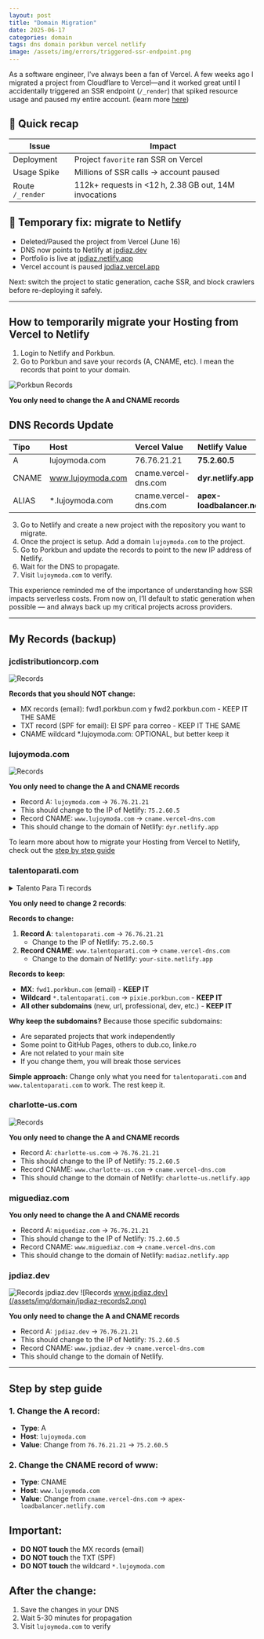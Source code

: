 ```yaml
---
layout: post
title: "Domain Migration"
date: 2025-06-17
categories: domain
tags: dns domain porkbun vercel netlify
image: /assets/img/errors/triggered-ssr-endpoint.png
---
```


As a software engineer, I've always been a fan of Vercel. A few weeks ago I migrated a project from Cloudflare to Vercel—and it worked great until I accidentally triggered an SSR endpoint (`/_render`) that spiked resource usage and paused my entire account. (learn more [here](https://github.com/JuanPabloDiaz/favorite/issues/16))

## 🚨 Quick recap

| Issue             | Impact                                                  |
|------------------|---------------------------------------------------------|
| Deployment       | Project `favorite` ran SSR on Vercel                   |
| Usage Spike      | Millions of SSR calls → account paused                 |
| Route `/_render` | 112k+ requests in <12 h, 2.38 GB out, 14M invocations    |

## 🔧 Temporary fix: migrate to Netlify

- Deleted/Paused the project from Vercel (June 16)
- DNS now points to Netlify at [jpdiaz.dev](https://jpdiaz.dev)
- Portfolio is live at [jpdiaz.netlify.app](https://jpdiaz.netlify.app)
- Vercel account is paused [jpdiaz.vercel.app](https://jpdiaz.vercel.app)

Next: switch the project to static generation, cache SSR, and block crawlers before re-deploying it safely.

---

## How to temporarily migrate your Hosting from Vercel to Netlify

1. Login to Netlify and Porkbun.
2. Go to Porkbun and save your records (A, CNAME, etc). I mean the records that point to your domain.

![Porkbun Records](/assets/img/domain/lujoymoda-records.png)

**You only need to change the A and CNAME records**

## DNS Records Update

| Tipo  | Host              | Vercel Value           | Netlify Value                 |
| :---- | :---------------- | :--------------------- | :-------------------------- |
| A     | lujoymoda.com     | 76.76.21.21            | **75.2.60.5** |
| CNAME | www.lujoymoda.com | cname.vercel-dns.com   | **dyr.netlify.app** |
| ALIAS | *.lujoymoda.com | cname.vercel-dns.com   | **apex-loadbalancer.netlify.com** |



3. Go to Netlify and create a new project with the repository you want to migrate.
4. Once the project is setup. Add a domain `lujoymoda.com` to the project.
5. Go to Porkbun and update the records to point to the new IP address of Netlify.
6. Wait for the DNS to propagate.
7. Visit `lujoymoda.com` to verify.

This experience reminded me of the importance of understanding how SSR impacts serverless costs. From now on, I’ll default to static generation when possible — and always back up my critical projects across providers.

----

## My Records (backup)

### jcdistributioncorp.com
![Records](/assets/img/domain/jcdistributioncorp-records.png)

**Records that you should NOT change:**
- MX records (email): fwd1.porkbun.com y fwd2.porkbun.com - KEEP IT THE SAME
- TXT record (SPF for email): El SPF para correo - KEEP IT THE SAME
- CNAME wildcard *.lujoymoda.com: OPTIONAL, but better keep it

### lujoymoda.com
![Records](/assets/img/domain/lujoymoda-records.png)

**You only need to change the A and CNAME records**
- Record A: `lujoymoda.com` → `76.76.21.21`
- This should change to the IP of Netlify: `75.2.60.5`
- Record CNAME: `www.lujoymoda.com` → `cname.vercel-dns.com`
- This should change to the domain of Netlify: `dyr.netlify.app`

To learn more about how to migrate your Hosting from Vercel to Netlify, check out the [step by step guide](#step-by-step-guide)

### talentoparati.com

<details>
<summary>
Talento Para Ti records
</summary>
<br>

<table>
  <thead>
    <tr>
      <th>Type</th>
      <th>Host</th>
      <th>Answer</th>
      <th>TTL</th>
    </tr>
  </thead>
  <tbody>
    <tr>
      <td>A</td>
      <td>talentoparati.com</td>
      <td>76.76.21.21</td>
      <td>600</td>
    </tr>
    <tr>
      <td colspan="5">Notes: REPLACE THIS RECORD</td>
    </tr>
    <tr>
      <td>CNAME</td>
      <td>www.talentoparati.com</td>
      <td>cname.vercel-dns.com</td>
      <td>600</td>
    </tr>
    <tr>
      <td colspan="5">Notes: REPLACE THIS RECORD</td>
    </tr>
    <tr>
      <td>CNAME</td>
      <td>new.talentoparati.com</td>
      <td>cname.vercel-dns.com</td>
      <td>600</td>
    </tr>
    <tr>
      <td colspan="5">Notes: github.com/JuanPabloDiaz/new-site-astro-talentoparati</td>
    </tr>
    <tr>
      <td>CNAME</td>
      <td>url.talentoparati.com</td>
      <td>cname.dub.co</td>
      <td>600</td>
    </tr>
    <tr>
      <td colspan="5">Notes: acortador de links con app.dub.co</td>
    </tr>
    <tr>
      <td>CNAME</td>
      <td>www.links.talentoparati.com</td>
      <td>cname.vercel-dns.com</td>
      <td>600</td>
    </tr>
    <tr>
      <td colspan="5">Notes: linke.ro/talentoparati</td>
    </tr>
    <tr>
      <td>CNAME</td>
      <td>*.talentoparati.com</td>
      <td>pixie.porkbun.com</td>
      <td>600</td>
    </tr>
    <tr>
      <td colspan="5">Notes: </td>
    </tr>
    <tr>
      <td>CNAME</td>
      <td>professional.talentoparati.com</td>
      <td>cname.vercel-dns.com</td>
      <td>600</td>
    </tr>
    <tr>
      <td colspan="5">Notes: github.com/JuanPabloDiaz/professional</td>
    </tr>
    <tr>
      <td>CNAME</td>
      <td>profesional.talentoparati.com</td>
      <td>cname.vercel-dns.com</td>
      <td>600</td>
    </tr>
  </tbody>
</table>

</details>

**You only need to change 2 records**:

**Records to change:**
1. **Record A**: `talentoparati.com` → `76.76.21.21`
   - Change to the IP of Netlify: `75.2.60.5`
2. **Record CNAME**: `www.talentoparati.com` → `cname.vercel-dns.com`
   - Change to the domain of Netlify: `your-site.netlify.app`

**Records to keep:**
- **MX**: `fwd1.porkbun.com` (email) - **KEEP IT**
- **Wildcard** `*.talentoparati.com` → `pixie.porkbun.com` - **KEEP IT**
- **All other subdomains** (new, url, professional, dev, etc.) - **KEEP IT**

**Why keep the subdomains?**
Because those specific subdomains:
- Are separated projects that work independently
- Some point to GitHub Pages, others to dub.co, linke.ro
- Are not related to your main site
- If you change them, you will break those services

**Simple approach:**
Change only what you need for `talentoparati.com` and `www.talentoparati.com` to work. The rest keep it.

### charlotte-us.com
![Records](/assets/img/domain/charlotte-us-records.png)

**You only need to change the A and CNAME records**
- Record A: `charlotte-us.com` → `76.76.21.21`
- This should change to the IP of Netlify: `75.2.60.5`
- Record CNAME: `www.charlotte-us.com` → `cname.vercel-dns.com`
- This should change to the domain of Netlify: `charlotte-us.netlify.app`

### miguediaz.com

**You only need to change the A and CNAME records**
- Record A: `miguediaz.com` → `76.76.21.21`
- This should change to the IP of Netlify: `75.2.60.5`
- Record CNAME: `www.miguediaz.com` → `cname.vercel-dns.com`
- This should change to the domain of Netlify: `madiaz.netlify.app`

### jpdiaz.dev 
![Records jpdiaz.dev](/assets/img/domain/jpdiaz-records.png)
![Records www.jpdiaz.dev](/assets/img/domain/jpdiaz-records2.png)

**You only need to change the A and CNAME records**
- Record A: `jpdiaz.dev` → `76.76.21.21`
- This should change to the IP of Netlify: `75.2.60.5`
- Record CNAME: `www.jpdiaz.dev` → `cname.vercel-dns.com`
- This should change to the domain of Netlify.

----

## Step by step guide

### 1. Change the A record:
- **Type**: A
- **Host**: `lujoymoda.com`
- **Value**: Change from `76.76.21.21` → `75.2.60.5`

### 2. Change the CNAME record of www:
- **Type**: CNAME  
- **Host**: `www.lujoymoda.com`
- **Value**: Change from `cname.vercel-dns.com` → `apex-loadbalancer.netlify.com`

## Important:
- **DO NOT touch** the MX records (email)
- **DO NOT touch** the TXT (SPF)
- **DO NOT touch** the wildcard `*.lujoymoda.com`

## After the change:
1. Save the changes in your DNS
2. Wait 5-30 minutes for propagation
3. Visit `lujoymoda.com` to verify
